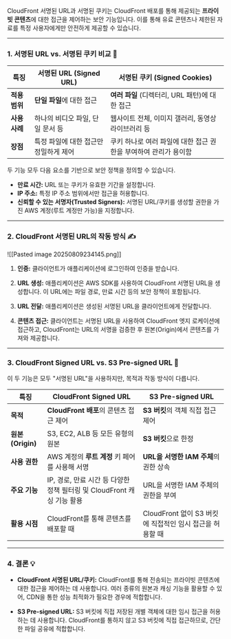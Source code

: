 
CloudFront 서명된 URL과 서명된 쿠키는 CloudFront 배포를 통해 제공되는 **프라이빗 콘텐츠**에 대한 접근을 제어하는 보안 기능입니다. 이를 통해 유료 콘텐츠나 제한된 자료를 특정 사용자에게만 안전하게 제공할 수 있습니다.

---

### 1. 서명된 URL vs. 서명된 쿠키 비교 📝

|특징|서명된 URL (Signed URL)|서명된 쿠키 (Signed Cookies)|
|---|---|---|
|**적용 범위**|**단일 파일**에 대한 접근|**여러 파일** (디렉터리, URL 패턴)에 대한 접근|
|**사용 사례**|하나의 비디오 파일, 단일 문서 등|웹사이트 전체, 이미지 갤러리, 동영상 라이브러리 등|
|**장점**|특정 파일에 대한 접근만 정밀하게 제어|쿠키 하나로 여러 파일에 대한 접근 권한을 부여하여 관리가 용이함|

두 기능 모두 다음 요소를 기반으로 보안 정책을 정의할 수 있습니다.

- **만료 시간:** URL 또는 쿠키가 유효한 기간을 설정합니다.
- **IP 주소:** 특정 IP 주소 범위에서만 접근을 허용합니다.
- **신뢰할 수 있는 서명자(Trusted Signers):** 서명된 URL/쿠키를 생성할 권한을 가진 AWS 계정(루트 계정만 가능)을 지정합니다.

---

### 2. CloudFront 서명된 URL의 작동 방식 ✍️

![[Pasted image 20250809234145.png]]

1. **인증:** 클라이언트가 애플리케이션에 로그인하여 인증을 받습니다.

2. **URL 생성:** 애플리케이션은 AWS SDK를 사용하여 CloudFront 서명된 URL을 생성합니다. 이 URL에는 파일 경로, 만료 시간 등의 보안 정책이 포함됩니다.

3. **URL 전달:** 애플리케이션은 생성된 서명된 URL을 클라이언트에게 전달합니다.

4. **콘텐츠 접근:** 클라이언트는 서명된 URL을 사용하여 CloudFront 엣지 로케이션에 접근하고, CloudFront는 URL의 서명을 검증한 후 원본(Origin)에서 콘텐츠를 가져와 제공합니다.

---

### 3. CloudFront Signed URL vs. S3 Pre-signed URL 🤔

이 두 기능은 모두 "서명된 URL"을 사용하지만, 목적과 작동 방식이 다릅니다.

|특징|CloudFront Signed URL|S3 Pre-signed URL|
|---|---|---|
|**목적**|**CloudFront 배포**의 콘텐츠 접근 제어|**S3 버킷**의 객체 직접 접근 제어|
|**원본(Origin)**|S3, EC2, ALB 등 모든 유형의 원본|**S3 버킷**으로 한정|
|**사용 권한**|AWS 계정의 **루트 계정** 키 페어를 사용해 서명|**URL을 서명한 IAM 주체**의 권한 상속|
|**주요 기능**|IP, 경로, 만료 시간 등 다양한 정책 필터링 및 CloudFront 캐싱 기능 활용|URL을 서명한 IAM 주체의 권한을 부여|
|**활용 시점**|CloudFront를 통해 콘텐츠를 배포할 때|CloudFront 없이 S3 버킷에 직접적인 임시 접근을 허용할 때|

---

### 4. 결론 💡

- **CloudFront 서명된 URL/쿠키:** CloudFront를 통해 전송되는 프라이빗 콘텐츠에 대한 접근을 제어하는 데 사용합니다. 여러 종류의 원본과 캐싱 기능을 활용할 수 있어, CDN을 통한 성능 최적화가 필요한 경우에 적합합니다.

- **S3 Pre-signed URL:** S3 버킷에 직접 저장된 개별 객체에 대한 임시 접근을 허용하는 데 사용합니다. CloudFront를 통하지 않고 S3 버킷에 직접 접근하므로, 간단한 파일 공유에 적합합니다.